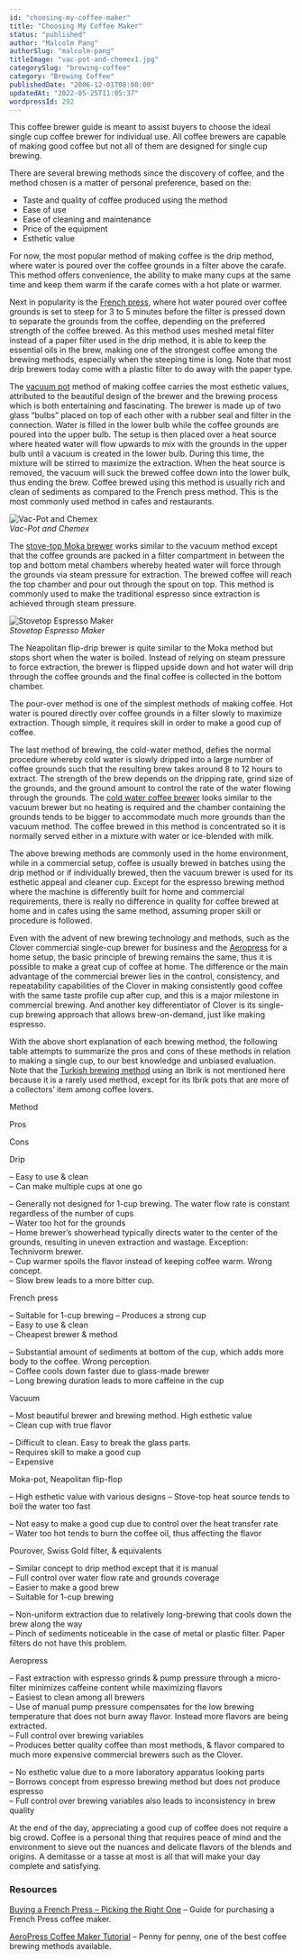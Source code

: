 ```yaml
---
id: "choosing-my-coffee-maker"
title: "Choosing My Coffee Maker"
status: "published"
author: "Malcolm Pang"
authorSlug: "malcolm-pang"
titleImage: "vac-pot-and-chemex1.jpg"
categorySlug: "brewing-coffee"
category: "Brewing Coffee"
publishedDate: "2006-12-01T08:00:00"
updatedAt: "2022-05-25T11:05:37"
wordpressId: 292
---
```


This coffee brewer guide is meant to assist buyers to choose the ideal single cup coffee brewer for individual use. All coffee brewers are capable of making good coffee but not all of them are designed for single cup brewing.

There are several brewing methods since the discovery of coffee, and the method chosen is a matter of personal preference, based on the:

-   Taste and quality of coffee produced using the method
-   Ease of use
-   Ease of cleaning and maintenance
-   Price of the equipment
-   Esthetic value

For now, the most popular method of making coffee is the drip method, where water is poured over the coffee grounds in a filter above the carafe. This method offers convenience, the ability to make many cups at the same time and keep them warm if the carafe comes with a hot plate or warmer.

Next in popularity is the [French press](http://ineedcoffee.com/troubleshooting-french-press-coffee/), where hot water poured over coffee grounds is set to steep for 3 to 5 minutes before the filter is pressed down to separate the grounds from the coffee, depending on the preferred strength of the coffee brewed. As this method uses meshed metal filter instead of a paper filter used in the drip method, it is able to keep the essential oils in the brew, making one of the strongest coffee among the brewing methods, especially when the steeping time is long. Note that most drip brewers today come with a plastic filter to do away with the paper type.

The [vacuum pot](http://ineedcoffee.com/vacuum-pot-brewing/) method of making coffee carries the most esthetic values, attributed to the beautiful design of the brewer and the brewing process which is both entertaining and fascinating. The brewer is made up of two glass “bulbs” placed on top of each other with a rubber seal and filter in the connection. Water is filled in the lower bulb while the coffee grounds are poured into the upper bulb. The setup is then placed over a heat source where heated water will flow upwards to mix with the grounds in the upper bulb until a vacuum is created in the lower bulb. During this time, the mixture will be stirred to maximize the extraction. When the heat source is removed, the vacuum will suck the brewed coffee down into the lower bulk, thus ending the brew. Coffee brewed using this method is usually rich and clean of sediments as compared to the French press method. This is the most commonly used method in cafes and restaurants.

![Vac-Pot and Chemex](vac-pot-and-chemex1.jpg)  
*Vac-Pot and Chemex*

The [stove-top Moka brewer](http://ineedcoffee.com/moka-pot-stove/) works similar to the vacuum method except that the coffee grounds are packed in a filter compartment in between the top and bottom metal chambers whereby heated water will force through the grounds via steam pressure for extraction. The brewed coffee will reach the top chamber and pour out through the spout on top. This method is commonly used to make the traditional espresso since extraction is achieved through steam pressure.

![Stovetop Espresso Maker](stovetop-espresso-maker.jpg)  
*Stovetop Espresso Maker*

The Neapolitan flip-drip brewer is quite similar to the Moka method but stops short when the water is boiled. Instead of relying on steam pressure to force extraction, the brewer is flipped upside down and hot water will drip through the coffee grounds and the final coffee is collected in the bottom chamber.

The pour-over method is one of the simplest methods of making coffee. Hot water is poured directly over coffee grounds in a filter slowly to maximize extraction. Though simple, it requires skill in order to make a good cup of coffee.

The last method of brewing, the cold-water method, defies the normal procedure whereby cold water is slowly dripped into a large number of coffee grounds such that the resulting brew takes around 8 to 12 hours to extract. The strength of the brew depends on the dripping rate, grind size of the grounds, and the ground amount to control the rate of the water flowing through the grounds. The [cold water coffee brewer](http://ineedcoffee.com/cold-brew-coffee-with-the-toddy-coffee-maker/) looks similar to the vacuum brewer but no heating is required and the chamber containing the grounds tends to be bigger to accommodate much more grounds than the vacuum method. The coffee brewed in this method is concentrated so it is normally served either in a mixture with water or ice-blended with milk.

The above brewing methods are commonly used in the home environment, while in a commercial setup, coffee is usually brewed in batches using the drip method or if individually brewed, then the vacuum brewer is used for its esthetic appeal and cleaner cup. Except for the espresso brewing method where the machine is differently built for home and commercial requirements, there is really no difference in quality for coffee brewed at home and in cafes using the same method, assuming proper skill or procedure is followed.

Even with the advent of new brewing technology and methods, such as the Clover commercial single-cup brewer for business and the [Aeropress](http://ineedcoffee.com/aeropress-coffee-maker-tutorial/) for a home setup, the basic principle of brewing remains the same, thus it is possible to make a great cup of coffee at home. The difference or the main advantage of the commercial brewer lies in the control, consistency, and repeatability capabilities of the Clover in making consistently good coffee with the same taste profile cup after cup, and this is a major milestone in commercial brewing. And another key differentiator of Clover is its single-cup brewing approach that allows brew-on-demand, just like making espresso.

With the above short explanation of each brewing method, the following table attempts to summarize the pros and cons of these methods in relation to making a single cup, to our best knowledge and unbiased evaluation. Note that the [Turkish brewing method](http://ineedcoffee.com/preparing-a-traditional-turkish-coffee/) using an Ibrik is not mentioned here because it is a rarely used method, except for its Ibrik pots that are more of a collectors’ item among coffee lovers.

Method

Pros

Cons

Drip

– Easy to use & clean  
– Can make multiple cups at one go

– Generally not designed for 1-cup brewing. The water flow rate is constant regardless of the number of cups  
– Water too hot for the grounds  
– Home brewer’s showerhead typically directs water to the center of the grounds, resulting in uneven extraction and wastage. Exception: Technivorm brewer.  
– Cup warmer spoils the flavor instead of keeping coffee warm. Wrong concept.  
– Slow brew leads to a more bitter cup.

French press

– Suitable for 1-cup brewing – Produces a strong cup  
– Easy to use & clean  
– Cheapest brewer & method

– Substantial amount of sediments at bottom of the cup, which adds more body to the coffee. Wrong perception.  
– Coffee cools down faster due to glass-made brewer  
– Long brewing duration leads to more caffeine in the cup

Vacuum

– Most beautiful brewer and brewing method. High esthetic value  
– Clean cup with true flavor

– Difficult to clean. Easy to break the glass parts.  
– Requires skill to make a good cup  
– Expensive

Moka-pot, Neapolitan flip-flop

– High esthetic value with various designs – Stove-top heat source tends to boil the water too fast

– Not easy to make a good cup due to control over the heat transfer rate  
– Water too hot tends to burn the coffee oil, thus affecting the flavor

Pourover, Swiss Gold filter, & equivalents

– Similar concept to drip method except that it is manual  
– Full control over water flow rate and grounds coverage  
– Easier to make a good brew  
– Suitable for 1-cup brewing

– Non-uniform extraction due to relatively long-brewing that cools down the brew along the way  
– Pinch of sediments noticeable in the case of metal or plastic filter. Paper filters do not have this problem.

Aeropress

– Fast extraction with espresso grinds & pump pressure through a micro-filter minimizes caffeine content while maximizing flavors  
– Easiest to clean among all brewers  
– Use of manual pump pressure compensates for the low brewing temperature that does not burn away flavor. Instead more flavors are being extracted.  
– Full control over brewing variables  
– Produces better quality coffee than most methods, & flavor compared to much more expensive commercial brewers such as the Clover.

– No esthetic value due to a more laboratory apparatus looking parts  
– Borrows concept from espresso brewing method but does not produce espresso  
– Full control over brewing variables also leads to inconsistency in brew quality

At the end of the day, appreciating a good cup of coffee does not require a big crowd. Coffee is a personal thing that requires peace of mind and the environment to sieve out the nuances and delicate flavors of the blends and origins. A demitasse or a tasse at most is all that will make your day complete and satisfying.

### Resources

[Buying a French Press – Picking the Right One](http://ineedcoffee.com/buying-a-french-press-picking-the-right-one/) – Guide for purchasing a French Press coffee maker.

[AeroPress Coffee Maker Tutorial](http://ineedcoffee.com/aeropress-coffee-maker-tutorial/) – Penny for penny, one of the best coffee brewing methods available.